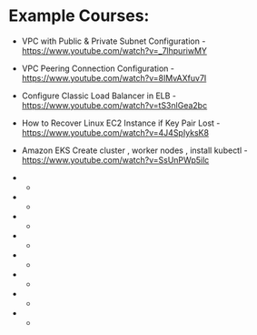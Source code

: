 # Example Courses:

- VPC with Public & Private Subnet Configuration - https://www.youtube.com/watch?v=_7lhpuriwMY

- VPC Peering Connection Configuration - https://www.youtube.com/watch?v=8IMvAXfuv7I

- Configure Classic Load Balancer in ELB  - https://www.youtube.com/watch?v=tS3nlGea2bc

- How to Recover Linux EC2 Instance if Key Pair Lost -  https://www.youtube.com/watch?v=4J4SpIyksK8
- Amazon EKS Create cluster , worker nodes , install kubectl -  https://www.youtube.com/watch?v=SsUnPWp5ilc
-  -
-  -
-  -
-  -
-  -
-  -
-  -
-  -







